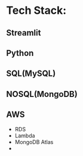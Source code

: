 # Tech Stack:

## Streamlit

## Python

## SQL(MySQL)

## NOSQL(MongoDB)

## AWS
  
  - RDS
  - Lambda
  - MongoDB Atlas
  - 
    

      
